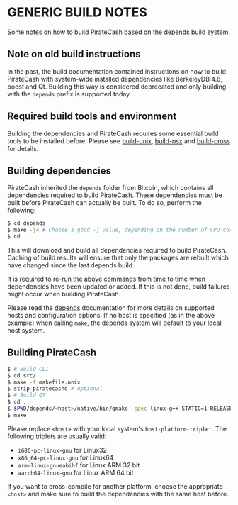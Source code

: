 GENERIC BUILD NOTES
====================
Some notes on how to build PirateCash based on the [depends](../depends/README.md) build system.

Note on old build instructions
------------------------------
In the past, the build documentation contained instructions on how to build PirateCash with system-wide installed dependencies
like BerkeleyDB 4.8, boost and Qt. Building this way is considered deprecated and only building with the `depends` prefix
is supported today.

Required build tools and environment
------------------------------------
Building the dependencies and PirateCash requires some essential build tools to be installed before. Please see
[build-unix](build-unix.md), [build-osx](build-osx.md) and [build-cross](build-cross.md) for details.

Building dependencies
---------------------
PirateCash inherited the `depends` folder from Bitcoin, which contains all dependencies required to build PirateCash. These
dependencies must be built before PirateCash can actually be built. To do so, perform the following:

```bash
$ cd depends
$ make -j4 # Choose a good -j value, depending on the number of CPU cores available
$ cd ..
```

This will download and build all dependencies required to build PirateCash. Caching of build results will ensure that only
the packages are rebuilt which have changed since the last depends build.

It is required to re-run the above commands from time to time when dependencies have been updated or added. If this is
not done, build failures might occur when building PirateCash.

Please read the [depends](../depends/README.md) documentation for more details on supported hosts and configuration
options. If no host is specified (as in the above example) when calling `make`, the depends system will default to your
local host system. 

Building PirateCash
---------------------

```bash
$ # Build CLI
$ cd src/
$ make -f makefile.unix
$ strip piratecashd # optional
$ # Build QT
$ cd ..
$ $PWD/depends/<host>/native/bin/qmake -spec linux-g++ STATIC=1 RELEASE=1 -o Makefile piratecash.pro
$ make
```

Please replace `<host>` with your local system's `host-platform-triplet`. The following triplets are usually valid:
- `i686-pc-linux-gnu` for Linux32
- `x86_64-pc-linux-gnu` for Linux64
- `arm-linux-gnueabihf` for Linux ARM 32 bit
- `aarch64-linux-gnu` for Linux ARM 64 bit

If you want to cross-compile for another platform, choose the appropriate `<host>` and make sure to build the
dependencies with the same host before.

